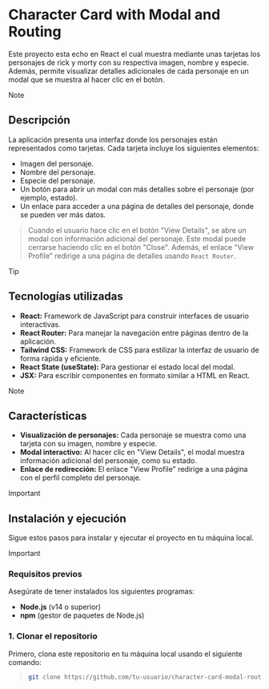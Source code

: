 # Character Card with Modal and Routing

Este proyecto esta echo en React el cual muestra mediante unas tarjetas los personajes de rick y morty con su respectiva imagen, nombre y especie. Además, permite visualizar detalles adicionales de cada personaje en un modal que se muestra al hacer clic en el botón. 

> [!NOTE] 
> ## Descripción
> La aplicación presenta una interfaz donde los personajes están representados como tarjetas. Cada tarjeta incluye los siguientes elementos:
> - Imagen del personaje.
> - Nombre del personaje.
> - Especie del personaje.
> - Un botón para abrir un modal con más detalles sobre el personaje (por ejemplo, estado).
> - Un enlace para acceder a una página de detalles del personaje, donde se pueden ver más datos.

> Cuando el usuario hace clic en el botón "View Details", se abre un modal con información adicional del personaje. Este modal puede cerrarse haciendo clic en el botón "Close". Además, el enlace "View Profile" redirige a una página de detalles usando `React Router`.

> [!TIP]
> ## Tecnologías utilizadas
> 
> - **React:** Framework de JavaScript para construir interfaces de usuario interactivas.
> - **React Router:** Para manejar la navegación entre páginas dentro de la aplicación.
> - **Tailwind CSS:** Framework de CSS para estilizar la interfaz de usuario de forma rápida y eficiente.
> - **React State (useState):** Para gestionar el estado local del modal.
> - **JSX:** Para escribir componentes en formato similar a HTML en React.

> [!NOTE]  
> ## Características
> - **Visualización de personajes:** Cada personaje se muestra como una tarjeta con su imagen, nombre y especie.
> - **Modal interactivo:** Al hacer clic en "View Details", el modal muestra información adicional del personaje, como su estado.
> - **Enlace de redirección:** El enlace "View Profile" redirige a una página con el perfil completo del personaje.


> [!IMPORTANT] 
> ## Instalación y ejecución
> Sigue estos pasos para instalar y ejecutar el proyecto en tu máquina local.

> [!IMPORTANT] 
> ### Requisitos previos
> Asegúrate de tener instalados los siguientes programas:
> - **Node.js** (v14 o superior)
> - **npm** (gestor de paquetes de Node.js)
> 
> ### 1. Clonar el repositorio
Primero, clona este repositorio en tu máquina local usando el siguiente comando:
> 
> ```bash
> git clone https://github.com/tu-usuario/character-card-modal-routing.git
> ```

